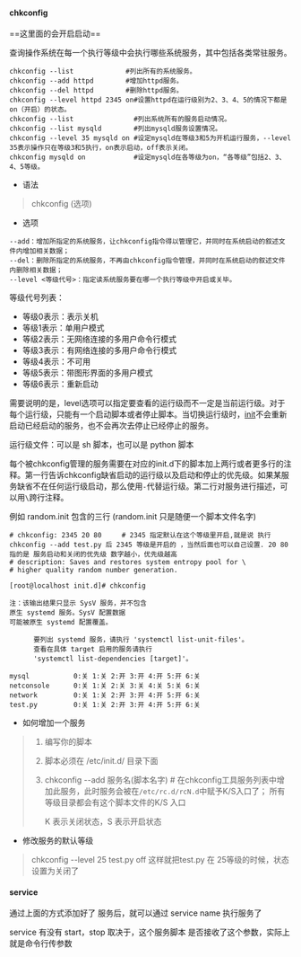 #### chkconfig

==这里面的会开启启动==

查询操作系统在每一个执行等级中会执行哪些系统服务，其中包括各类常驻服务。 

```shell
chkconfig --list             #列出所有的系统服务。
chkconfig --add httpd        #增加httpd服务。
chkconfig --del httpd        #删除httpd服务。
chkconfig --level httpd 2345 on#设置httpd在运行级别为2、3、4、5的情况下都是on（开启）的状态。
chkconfig --list               #列出系统所有的服务启动情况。
chkconfig --list mysqld        #列出mysqld服务设置情况。
chkconfig --level 35 mysqld on #设定mysqld在等级3和5为开机运行服务，--level 35表示操作只在等级3和5执行，on表示启动，off表示关闭。
chkconfig mysqld on            #设定mysqld在各等级为on，“各等级”包括2、3、4、5等级。
```



- 语法

> chkconfig (选项)

- 选项

```
--add：增加所指定的系统服务，让chkconfig指令得以管理它，并同时在系统启动的叙述文件内增加相关数据；
--del：删除所指定的系统服务，不再由chkconfig指令管理，并同时在系统启动的叙述文件内删除相关数据；
--level <等级代号>：指定读系统服务要在哪一个执行等级中开启或关毕。
```

等级代号列表：

- 等级0表示：表示关机
- 等级1表示：单用户模式
- 等级2表示：无网络连接的多用户命令行模式
- 等级3表示：有网络连接的多用户命令行模式
- 等级4表示：不可用
- 等级5表示：带图形界面的多用户模式
- 等级6表示：重新启动

需要说明的是，level选项可以指定要查看的运行级而不一定是当前运行级。对于每个运行级，只能有一个启动脚本或者停止脚本。当切换运行级时，[init](http://man.linuxde.net/init)不会重新启动已经启动的服务，也不会再次去停止已经停止的服务。

 运行级文件：可以是 sh 脚本，也可以是 python 脚本

每个被chkconfig管理的服务需要在对应的init.d下的脚本加上两行或者更多行的注释。第一行告诉chkconfig缺省启动的运行级以及启动和停止的优先级。如果某服务缺省不在任何运行级启动，那么使用`-`代替运行级。第二行对服务进行描述，可以用`\`跨行注释。



例如 random.init 包含的三行 (random.init 只是随便一个脚本文件名字)

```
# chkconfig: 2345 20 80     # 2345 指定默认在这个等级里开启,就是说 执行 chkconfig --add test.py 后 2345 等级是开启的 ，当然后面也可以自己设置. 20 80 指的是 服务启动和关闭的优先级 数字越小，优先级越高
# description: Saves and restores system entropy pool for \
# higher quality random number generation.
```

```
[root@localhost init.d]# chkconfig 

注：该输出结果只显示 SysV 服务，并不包含
原生 systemd 服务。SysV 配置数据
可能被原生 systemd 配置覆盖。 

      要列出 systemd 服务，请执行 'systemctl list-unit-files'。
      查看在具体 target 启用的服务请执行
      'systemctl list-dependencies [target]'。

mysql          	0:关	1:关	2:开	3:开	4:开	5:开	6:关
netconsole     	0:关	1:关	2:关	3:关	4:关	5:关	6:关
network        	0:关	1:关	2:开	3:开	4:开	5:开	6:关
test.py        	0:关	1:关	2:开	3:开	4:开	5:开	6:关

```

- 如何增加一个服务

> 1. 编写你的脚本
>
> 2. 脚本必须在 /etc/init.d/ 目录下面
>
> 3. chkconfig --add 服务名(脚本名字)  # 在chkconfig工具服务列表中增加此服务，此时服务会被在`/etc/rc.d/rcN.d`中赋予K/S入口了；  所有等级目录都会有这个脚本文件的K/S 入口
>
>    K 表示关闭状态，S 表示开启状态

- 修改服务的默认等级

> chkconfig --level 25 test.py off  这样就把test.py 在 25等级的时候，状态设置为关闭了



#### service 

通过上面的方式添加好了 服务后，就可以通过 service name 执行服务了

service 有没有 start，stop 取决于，这个服务脚本 是否接收了这个参数，实际上就是命令行传参数